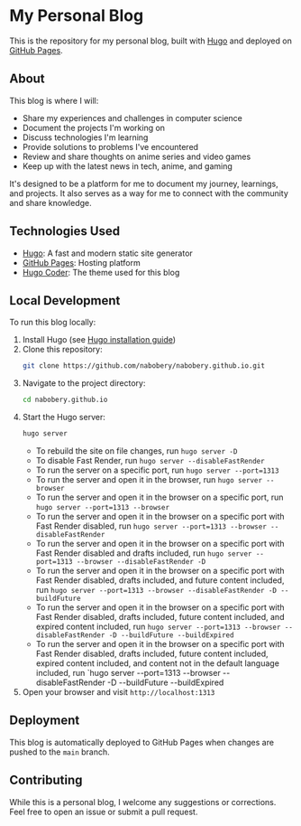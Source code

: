 # My Personal Blog

This is the repository for my personal blog, built with [Hugo](https://gohugo.io/) and deployed on [GitHub Pages](https://pages.github.com/).

## About

This blog is where I will:

- Share my experiences and challenges in computer science
- Document the projects I'm working on
- Discuss technologies I'm learning
- Provide solutions to problems I've encountered
- Review and share thoughts on anime series and video games
- Keep up with the latest news in tech, anime, and gaming 

It's designed to be a platform for me to document my journey, learnings, and projects. It also serves as a way for me to connect with the community and share knowledge.

## Technologies Used

- [Hugo](https://gohugo.io/): A fast and modern static site generator
- [GitHub Pages](https://pages.github.com/): Hosting platform
- [Hugo Coder](https://github.com/luizdepra/hugo-coder): The theme used for this blog

## Local Development

To run this blog locally:

1. Install Hugo (see [Hugo installation guide](https://gohugo.io/getting-started/installing/))
2. Clone this repository:
    ```bash
    git clone https://github.com/nabobery/nabobery.github.io.git
    ```
3. Navigate to the project directory:
    ```bash
    cd nabobery.github.io
    ```
4. Start the Hugo server:
    ```bash
    hugo server
    ```
    - To rebuild the site on file changes, run `hugo server -D`
    - To disable Fast Render, run `hugo server --disableFastRender`
    - To run the server on a specific port, run `hugo server --port=1313`
    - To run the server and open it in the browser, run `hugo server --browser`
    - To run the server and open it in the browser on a specific port, run `hugo server --port=1313 --browser`
    - To run the server and open it in the browser on a specific port with Fast Render disabled, run `hugo server --port=1313 --browser --disableFastRender`
    - To run the server and open it in the browser on a specific port with Fast Render disabled and drafts included, run `hugo server --port=1313 --browser --disableFastRender -D`
    - To run the server and open it in the browser on a specific port with Fast Render disabled, drafts included, and future content included, run `hugo server --port=1313 --browser --disableFastRender -D --buildFuture`
    - To run the server and open it in the browser on a specific port with Fast Render disabled, drafts included, future content included, and expired content included, run `hugo server --port=1313 --browser --disableFastRender -D --buildFuture --buildExpired`
    - To run the server and open it in the browser on a specific port with Fast Render disabled, drafts included, future content included, expired content included, and content not in the default language included, run `hugo server --port=1313 --browser --disableFastRender -D --buildFuture --buildExpired
5. Open your browser and visit `http://localhost:1313`

## Deployment

This blog is automatically deployed to GitHub Pages when changes are pushed to the `main` branch.

## Contributing

While this is a personal blog, I welcome any suggestions or corrections. Feel free to open an issue or submit a pull request.
